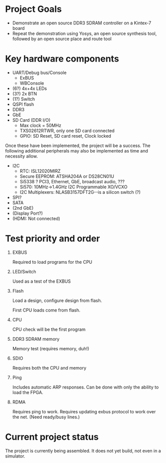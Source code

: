 # Project Goals

- Demonstrate an open source DDR3 SDRAM controller on a Kintex-7 board
- Repeat the demonstration using Yosys, an open source synthesis tool,
  followed by an open source place and route tool

# Key hardware components

- UART/Debug bus/Console
  - ExBUS
  - WBConsole
- (6?) 4x+4x LEDs
- (3?) 2x BTN
- (1?) Switch
- QSPI flash
- DDR3
- GbE
- SD Card (DDR I/O)
  - Max clock = 50MHz
  - TXS02612RTWR, only one SD card connected
  - GPIO: SD Reset, SD card reset, Clock locked

Once these have been implemented, the project will be a success.  The following
additional peripherals may also be implemented as time and necessity allow.

- I2C
  - RTC: ISL12020MIRZ
  - Secure EEPROM: ATSHA204A or DS28CN01U
  - Si5338 ? PCI3, Ethernet, GbE, broadcast audio, ???
  - Si570: 10MHz->1.4GHz I2C Programmable XO/VCXO
  - I2C Multiplexers: NLASB3157DFT2G--is a silicon switch (?)
- SPI?
- SATA
- (2nd GbE)
- (Display Port?)
- (HDMI: Not connected)

# Test priority and order

1. EXBUS

   Required to load programs for the CPU

2. LED/Switch

   Used as a test of the EXBUS

3. Flash

   Load a design, configure design from flash.

   First CPU loads come from flash.

4. CPU

   CPU check will be the first program

5. DDR3 SDRAM memory

   Memory test (requires memory, duh!)

6. SDIO

   Requires both the CPU and memory

7. Ping

   Includes automatic ARP responses.
   Can be done with only the ability to load the FPGA.

8. RDMA

   Requires ping to work.
   Requires updating exbus protocol to work over the net.  (Need ready/busy
   lines.)

# Current project status

The project is currently being assembled.  It does not yet build, not even in
a simulator.
